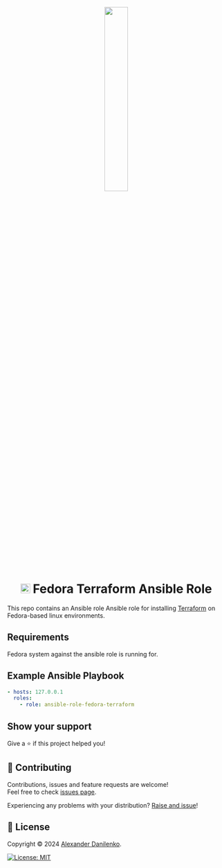 <p align="center">
  <img src="https://cdn.svgporn.com/logos/terraform.svg" width="33%" />
</p>

<h1 align="center"><img src="https://cdn.svgporn.com/logos/fedora.svg" height="22" /> Fedora Terraform Ansible Role</h1>

This repo contains an Ansible role Ansible role for installing [Terraform](https://www.terraform.io/) on Fedora-based linux environments.

## Requirements

Fedora system against the ansible role is running for.

## Example Ansible Playbook

```yaml
- hosts: 127.0.0.1
  roles:
    - role: ansible-role-fedora-terraform
```

## Show your support

Give a ⭐️ if this project helped you!

## 🤝 Contributing

Contributions, issues and feature requests are welcome!<br />Feel free to check [issues page](https://github.com/alexander-danilenko/ansible-role-fedora-terraform/issues). 

Experiencing any problems with your distribution? [Raise and issue](https://github.com/alexander-danilenko/ansible-role-fedora-terraform/issues/new)!

## 📝 License

Copyright © 2024 [Alexander Danilenko](https://github.com/alexander-danilenko).<br />

<p>
  <a href="./LICENSE" target="_blank">
    <img alt="License: MIT" src="https://img.shields.io/badge/License-MIT-green.svg" />
  </a>
</p>
